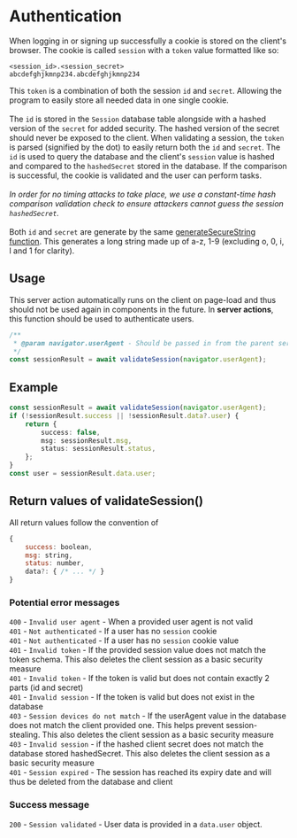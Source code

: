 # Authentication

When logging in or signing up successfully a cookie is stored on the client's
browser. The cookie is called `session` with a `token` value formatted like so:

```
<session_id>.<session_secret>
abcdefghjkmnp234.abcdefghjkmnp234
```

This `token` is a combination of both the session `id` and `secret`. Allowing
the program to easily store all needed data in one single cookie.
<br> <br> The `id` is stored in the `Session` database table alongside with a
hashed version of the `secret` for added security. The hashed version of the
secret should never be exposed to the client. When validating a session, the
`token` is parsed (signified by the dot) to easily return both the `id` and
`secret`. The `id` is used to query the database and the client's `session`
value is hashed and compared to the `hashedSecret` stored in the database. If
the comparison is successful, the cookie is validated and the user can perform
tasks.
<br> <br> _In order for no timing attacks to take place, we use a constant-time
hash comparison validation check to ensure attackers cannot guess the session
`hashedSecret`._
<br> <br> Both `id` and `secret` are generate by the same
[generateSecureString function](https://github.com/parachataha/seagull/blob/main/src/lib/sessions/generateSecureString.ts).
This generates a long string made up of a-z, 1-9 (excluding o, 0, i, l and 1 for
clarity).

## Usage

This server action automatically runs on the client on page-load and thus should
not be used again in components in the future. In **server actions**, this
function should be used to authenticate users.

```js
/**
 * @param navigator.userAgent - Should be passed in from the parent server action from the client
 */
const sessionResult = await validateSession(navigator.userAgent);
```

## Example

```ts
const sessionResult = await validateSession(navigator.userAgent);
if (!sessionResult.success || !sessionResult.data?.user) {
    return {
        success: false,
        msg: sessionResult.msg,
        status: sessionResult.status,
    };
}
const user = sessionResult.data.user;
```

## Return values of validateSession()

All return values follow the convention of

```js
{
    success: boolean,
    msg: string,
    status: number,
    data?: { /* ... */ }
}
```

### Potential error messages

`400` - `Invalid user agent` - When a provided user agent is not valid
<br> `401` - `Not authenticated` - If a user has no `session` cookie
<br> `401` - `Not authenticated` - If a user has no `session` cookie value
<br> `401` - `Invalid token` - If the provided session value does not match the
token schema. This also deletes the client session as a basic security measure
<br> `401` - `Invalid token` - If the token is valid but does not contain
exactly 2 parts (id and secret)
<br> `401` - `Invalid session` - If the token is valid but does not exist in the
database
<br> `403` - `Session devices do not match` - If the userAgent value in the
database does not match the client provided one. This helps prevent
session-stealing. This also deletes the client session as a basic security
measure
<br> `403` - `Invalid session` - if the hashed client secret does not match the
database stored hashedSecret. This also deletes the client session as a basic
security measure
<br> `401` - `Session expired` - The session has reached its expiry date and
will thus be deleted from the database and client

### Success message

`200` - `Session validated` - User data is provided in a `data.user` object.
